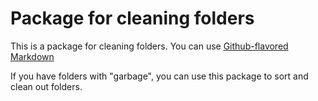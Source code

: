 # Package for cleaning folders

This is a package for cleaning folders. You can use
[Github-flavored Markdown](https://guides.github.com/features/mastering-markdown/)

If you have folders with "garbage", you can use this package to sort and clean out folders.
